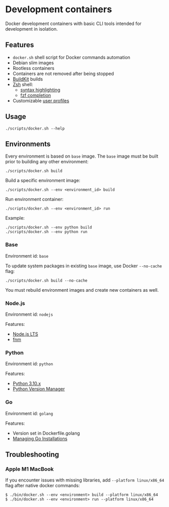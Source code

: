 # Development containers

Docker development containers with basic CLI tools intended for development in isolation.

## Features

- `docker.sh` shell script for Docker commands automation
- Debian slim images
- Rootless containers
- Containers are not removed after being stopped
- [BuildKit](https://docs.docker.com/develop/develop-images/build_enhancements/) builds
- [Zsh](https://www.zsh.org/) shell:
  - [syntax highlighting](https://github.com/zsh-users/zsh-syntax-highlighting)
  - [fzf completion](https://github.com/Aloxaf/fzf-tab)
- Customizable [user profiles](#user-profile)

## Usage

```console
./scripts/docker.sh --help
```

## Environments

Every environment is based on `base` image. The `base` image must be built prior to building any other environment:

```console
./scripts/docker.sh build
```

Build a specific environment image:

```console
./scripts/docker.sh --env <environment_id> build
```

Run environment container:

```console
./scripts/docker.sh --env <environment_id> run
```

Example:

```console
./scripts/docker.sh --env python build
./scripts/docker.sh --env python run
```

### Base

Environment id: `base`

To update system packages in existing `base` image, use Docker `--no-cache` flag:

```console
./scripts/docker.sh build --no-cache
```

You must rebuild environment images and create new containers as well.

### Node.js

Environment id: `nodejs`

Features:
- [Node.js LTS](https://nodejs.org/en/download/)
- [fnm](https://github.com/Schniz/fnm#readme)

### Python

Environment id: `python`

Features:
- [Python 3.10.x](https://www.python.org/downloads/)
- [Python Version Manager](https://github.com/pyenv/pyenv#set-up-your-shell-environment-for-pyenv)

### Go

Environment id: `golang`

Features:
- Version set in Dockerfile.golang
- [Managing Go Installations](https://go.dev/doc/manage-install)

## Troubleshooting

### Apple M1 MacBook

If you encounter issues with missing libraries, add `--platform linux/x86_64` flag after native docker commands:

```console
$ ./bin/docker.sh --env <environment> build --platform linux/x86_64
$ ./bin/docker.sh --env <environment> run --platform linux/x86_64
```
